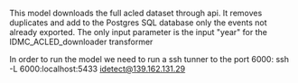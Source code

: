 This model downloads the full acled dataset through api.
It removes duplicates and add to the Postgres SQL database only the events not already exported.
The only input parameter is the input "year" for the IDMC_ACLED_downloader transformer

In order to run the model we need to run a ssh tunner to the port 6000:
ssh -L 6000:localhost:5433 idetect@139.162.131.29
